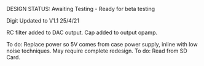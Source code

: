 DESIGN STATUS: Awaiting Testing - Ready for beta testing

Digit Updated to V1.1 25/4/21

RC filter added to DAC output.
Cap added to output opamp.

To do: Replace power so 5V comes from case power supply, inline with low noise techniques. May require complete redesign.
To do: Read from SD Card.